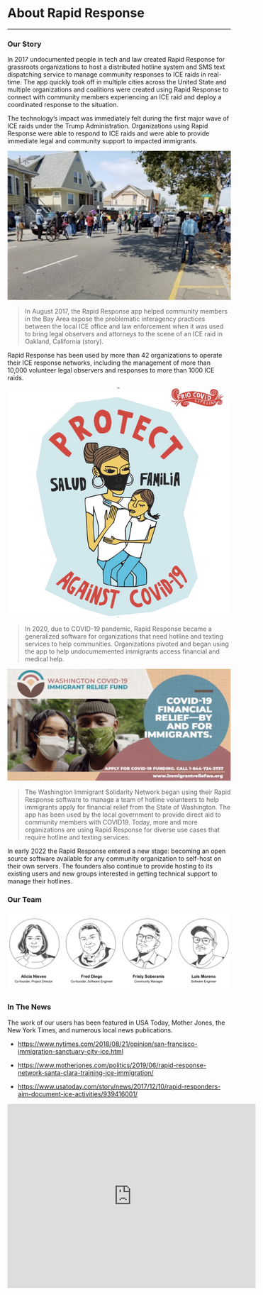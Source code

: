 # About Rapid Response
---

### Our Story

<div class="w-full max-w-none prose prose-lg">
In 2017 undocumented people in tech and law created Rapid Response for grassroots organizations to host a distributed hotline system and SMS text dispatching service to manage community responses to ICE raids in real-time. The app quickly took off in multiple cities across the United State and multiple organizations and coalitions were created using Rapid Response to connect with community members experiencing an ICE raid and deploy a coordinated response to the situation.

The technology’s impact was immediately felt during the first major wave of ICE raids under the Trump Administration. Organizations using Rapid Response were able to respond to ICE raids and were able to provide immediate legal and community support to impacted immigrants.

![Bay Area](/assets/about/oakland.jpg)

>In August 2017, the Rapid Response app helped community members in the Bay Area expose the problematic interagency practices between the local ICE office and law enforcement when it was used to bring legal observers and attorneys to the scene of an ICE raid in Oakland, California (story).


Rapid Response has been used by more than 42 organizations to operate their ICE response networks, including the management of more than 10,000 volunteer legal observers and responses to more than 1000 ICE raids. 


<img src="/assets/about/frio.jpg" alt="Frio Country">

>In 2020, due to COVID-19 pandemic, Rapid Response became a generalized software for organizations that need hotline and texting services to help communities. Organizations pivoted and began using the app to help undocumemented immigrants access financial and medical help. 






![WAISN](/assets/about/WAISN.jpg)
>The Washington Immigrant Solidarity Network began using their Rapid Response software to manage a team of hotline volunteers to help immigrants apply for financial relief from the State of Washington. The app has been used by the local government to provide direct aid to community members with COVID19. Today, more and more organizations are using Rapid Response for diverse use cases that require hotline and texting services. 


In early 2022 the Rapid Response entered a new stage: becoming an open source software available for any community organization to self-host on their own servers. The founders also continue to provide hosting to its existing users and new groups interested in getting technical support to manage their hotlines. 



### Our Team

![team](assets/about/team.png)

### In The News

The work of our users has been featured in USA Today, Mother Jones, the New York Times, and numerous local news publications. 

- https://www.nytimes.com/2018/08/21/opinion/san-francisco-immigration-sanctuary-city-ice.html

- https://www.motherjones.com/politics/2019/06/rapid-response-network-santa-clara-training-ice-immigration/

- https://www.usatoday.com/story/news/2017/12/10/rapid-responders-aim-document-ice-activities/939416001/


<iframe width="560" height="415" src="https://www.youtube.com/embed/w0-A-zafCGM" title="YouTube video player" frameborder="0" allow="accelerometer; autoplay; clipboard-write; encrypted-media; gyroscope; picture-in-picture" allowfullscreen class="px-8"></iframe>


</div>